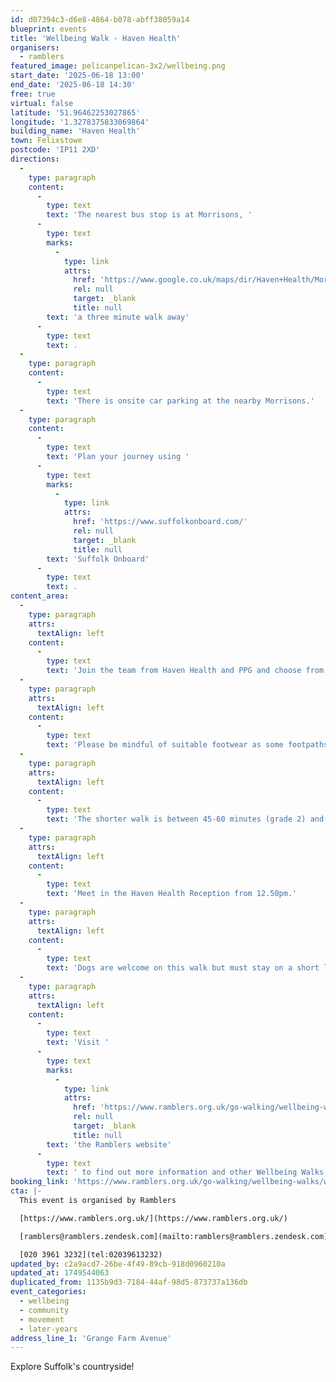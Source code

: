 ```yaml
---
id: d07394c3-d6e8-4864-b078-abff38059a14
blueprint: events
title: 'Wellbeing Walk - Haven Health'
organisers:
  - ramblers
featured_image: pelicanpelican-3x2/wellbeing.png
start_date: '2025-06-18 13:00'
end_date: '2025-06-18 14:30'
free: true
virtual: false
latitude: '51.96462253027865'
longitude: '1.3278375833069864'
building_name: 'Haven Health'
town: Felixstowe
postcode: 'IP11 2XD'
directions:
  -
    type: paragraph
    content:
      -
        type: text
        text: 'The nearest bus stop is at Morrisons, '
      -
        type: text
        marks:
          -
            type: link
            attrs:
              href: 'https://www.google.co.uk/maps/dir/Haven+Health/Morrisons,+Felixstowe+IP11+2YG/@51.9649469,1.3260504,17.75z/data=!4m13!4m12!1m5!1m1!1s0x47d9770b44fc20a9:0xea799f3df4355ed!2m2!1d1.3278054!2d51.9645234!1m5!1m1!1s0x47d9770c83b1d3d7:0x312a1da276bcee9a!2m2!1d1.326566!2d51.966244?entry=ttu&g_ep=EgoyMDI1MDYwOC4wIKXMDSoASAFQAw%3D%3D'
              rel: null
              target: _blank
              title: null
        text: 'a three minute walk away'
      -
        type: text
        text: .
  -
    type: paragraph
    content:
      -
        type: text
        text: 'There is onsite car parking at the nearby Morrisons.'
  -
    type: paragraph
    content:
      -
        type: text
        text: 'Plan your journey using '
      -
        type: text
        marks:
          -
            type: link
            attrs:
              href: 'https://www.suffolkonboard.com/'
              rel: null
              target: _blank
              title: null
        text: 'Suffolk Onboard'
      -
        type: text
        text: .
content_area:
  -
    type: paragraph
    attrs:
      textAlign: left
    content:
      -
        type: text
        text: 'Join the team from Haven Health and PPG and choose from a shorter or longer walk over to Trimley Marshes. '
  -
    type: paragraph
    attrs:
      textAlign: left
    content:
      -
        type: text
        text: 'Please be mindful of suitable footwear as some footpaths can be muddy. '
  -
    type: paragraph
    attrs:
      textAlign: left
    content:
      -
        type: text
        text: 'The shorter walk is between 45-60 minutes (grade 2) and the longer walk is between 75-90 minutes (grade 4).'
  -
    type: paragraph
    attrs:
      textAlign: left
    content:
      -
        type: text
        text: 'Meet in the Haven Health Reception from 12.50pm.'
  -
    type: paragraph
    attrs:
      textAlign: left
    content:
      -
        type: text
        text: 'Dogs are welcome on this walk but must stay on a short lead at all times. '
  -
    type: paragraph
    attrs:
      textAlign: left
    content:
      -
        type: text
        text: 'Visit '
      -
        type: text
        marks:
          -
            type: link
            attrs:
              href: 'https://www.ramblers.org.uk/go-walking/wellbeing-walks-groups/ramblers-wellbeing-walks-suffolk'
              rel: null
              target: _blank
              title: null
        text: 'the Ramblers website'
      -
        type: text
        text: ' to find out more information and other Wellbeing Walks. '
booking_link: 'https://www.ramblers.org.uk/go-walking/wellbeing-walks/weekly-haven-health-wellbeing-walk-felixstowe-short-and-longer-walks-10'
cta: |-
  This event is organised by Ramblers

  [https://www.ramblers.org.uk/](https://www.ramblers.org.uk/) 

  [ramblers@ramblers.zendesk.com](mailto:ramblers@ramblers.zendesk.com)

  [020 3961 3232](tel:02039613232)
updated_by: c2a9acd7-26be-4f49-89cb-918d0960210a
updated_at: 1749544063
duplicated_from: 1135b9d3-7184-44af-98d5-873737a136db
event_categories:
  - wellbeing
  - community
  - movement
  - later-years
address_line_1: 'Grange Farm Avenue'
---
```

Explore Suffolk's countryside!